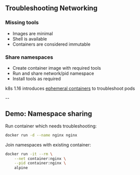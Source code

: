## Troubleshooting Networking

### Missing tools

- Images are minimal
- Shell is available
- Containers are considered immutable

### Share namespaces

- Create container image with required tools
- Run and share network/pid namespace
- Install tools as required

k8s 1.16 introduces [ephemeral containers](https://kubernetes.io/docs/concepts/workloads/pods/ephemeral-containers/) to troubleshoot pods

--

## Demo: Namespace sharing

Run container which needs troubleshooting:

```bash
docker run -d --name nginx nginx
```

Join namespaces with existing container:

```bash
docker run -it --rm \
    --net container:nginx \
    --pid container:nginx \
    alpine
```
